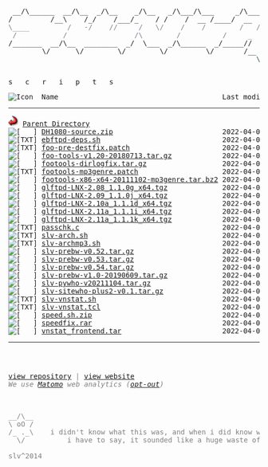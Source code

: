 <html>
<head>
<link rel="shortcut icon" href="favicon.ico" type="image/x-icon" />
<link rel="stylesheet" href="/assets/css/style.css" />
</head>
<body>
<div class="slvlogo">
<pre>
<!-- ``` -->
 __/\______  __/\__  _/\__    _/\__   _/\___/\___     _/\____   mfn^AiiA
/         /__\    /_/    /___/_    / /    /  __ /____/  __  /___
<span style="color:Gray;">\____         /   -/    //     /   \/    /    /        /   /    \</span>
<span style="color:SlateGray;"> /           /                /\        /          /     _      /</span>
/_______  __/\__  ________  _/  \___  _/\______  _/_____//     /
        \/      \/        \/        \/         \/       /__  _/
<span style="color:DarkSlateGray;">                                                           \/</span>
<!-- ``` -->
</pre>
</div>
<div class="txtscripts">
<pre>s   c   r   i   p   t   s</pre>
</div>
<pre><img/assets/icons/blank.gif" alt="Icon "> Name                                       Last modified      Size  Description<hr><img src="/assets/icons/back.gif" width="20" height="22" alt="[PARENTDIR]"> <a href="/">Parent Directory</a>                                                -   
<img/assets/icons/compressed.gif" width="20" height="22" alt="[   ]"> <a href="DH1080-source.zip">DH1080-source.zip</a>                          2022-04-01 19:40   21K  by <b>ECLiPSE</b> - DH1080_tcl from fish.secure.la (mirror)
<img/assets/icons/script.gif" width="20" height="22" alt="[TXT]"> <a href="ebftpd-deps.sh">ebftpd-deps.sh</a>                             2022-04-01 19:40  318   <font color='Gray'>OLD: by <b>slv</b> - apt install pkgs for ebftpd</font>
<img/assets/icons/text.gif" width="20" height="22" alt="[TXT]"> <a href="foo-pre-destfix.patch">foo-pre-destfix.patch</a>                      2022-04-01 19:40  389   <font color='Gray'>OLD: little patch to fix destination error on pre</font>
<img/assets/icons/compressed.gif" width="20" height="22" alt="[   ]"> <a href="foo-tools-v1.20-20180713.tar.gz">foo-tools-v1.20-20180713.tar.gz</a>            2022-04-01 19:40  434K  <font color='Gray'>OLD: by <b>tanesha, slv, contributors</b> - fixed/updated foo-tools, incl foopre+mp3genre</font>
<img/assets/icons/compressed.gif" width="20" height="22" alt="[   ]"> <a href="footools-dirlogfix.tar.gz">footools-dirlogfix.tar.gz</a>                  2022-04-01 19:40  204K  <font color='Gray'>OLD: by PCFiL - fixes dirlog getting corrupted on 64bit</font>
<img/assets/icons/text.gif" width="20" height="22" alt="[TXT]"> <a href="footools-mp3genre.patch">footools-mp3genre.patch</a>                    2022-04-01 19:40  8.8K  <font color='Gray'>OLD: by slv - ugly patch for foopre to add mp3 genre in PRE</font>
<img/assets/icons/compressed.gif" width="20" height="22" alt="[   ]"> <a href="footools-x86-x64-20111102-mp3genre.tar.bz2">footools-x86-x64-20111102-mp3genre.tar.bz2</a> 2022-04-01 19:40  438K  <font color='Gray'>OLD: by slv - ugly hack for foopre to add mp3 genre in PRE</font>
<img/assets/icons/compressed.gif" width="20" height="22" alt="[   ]"> <a href="glftpd-LNX-2.08_1.1.0g_x64.tgz">glftpd-LNX-2.08_1.1.0g_x64.tgz</a>             2022-04-01 19:40  7.1M  <font color='Gray'>OLD: by glteam - glftpd 2.08 linux x64 (mirror) | <a href='#' onClick="window.prompt('SHA512:', '4a43e1842992d1e3322cfa804168670ff1f592290e106c653218a599e35a81e9ea7dcc975d1ef2ebeae7587e4e1f60c8e92d77c807d26de693cc821029d55e6f')">show sha512</a></font>
<img/assets/icons/compressed.gif" width="20" height="22" alt="[   ]"> <a href="glftpd-LNX-2.09_1.1.0j_x64.tgz">glftpd-LNX-2.09_1.1.0j_x64.tgz</a>             2022-04-01 19:40  7.1M  <font color='Gray'>OLD: by glteam - glftpd 2.09 linux x64 (mirror) | <a href='#' onClick="window.prompt('SHA512:', '84833593ecf032ae968e530b33a7a884d9da861f86440db36d04086322b27c2a71d63e3f618485fb366cc370d428e1bedc223ee52cf36c3a220358778861e717')">show sha512</a></font>
<img/assets/icons/compressed.gif" width="20" height="22" alt="[   ]"> <a href="glftpd-LNX-2.10a_1.1.1d_x64.tgz">glftpd-LNX-2.10a_1.1.1d_x64.tgz</a>            2022-04-01 19:40  8.2M  <font color='Gray'>OLD: by glteam - glftpd 2.09 linux x64 (mirror) | <a href='#' onClick="window.prompt('SHA512:', 'f2600821f76aa4e820a0a8b18a9684f9888da67f487825807a880cc68b322f81b8bb1b2f6b081aff21e350b977ac6818b006a1a76e895f5705844605e54c98ee')">show sha512</a></font>
<img/assets/icons/compressed.gif" width="20" height="22" alt="[   ]"> <a href="glftpd-LNX-2.11a_1.1.1i_x64.tgz">glftpd-LNX-2.11a_1.1.1i_x64.tgz</a>            2022-04-01 19:40  8.4M  <font color='Gray'>OLD: by glteam -  glftpd 2.11a linux x64 (mirror) | <a href='#' onClick="window.prompt('SHA512:', '5dfb420036b714328fe08cb88b36256c5cd874158d1d6cfbaa8fd7b4fa49a16526c72261b82d8724614b95ddc89fce048f3c2c79d556c505318d196ebdd05aef')">show sha512</a></font>
<img/assets/icons/compressed.gif" width="20" height="22" alt="[   ]"> <a href="glftpd-LNX-2.11a_1.1.1k_x64.tgz">glftpd-LNX-2.11a_1.1.1k_x64.tgz</a>            2022-04-01 19:40  8.4M  <font color='Gray'>OLD: by glteam - glftpd 2.11a linux x64, stable (mirror) | <a href='#' onClick="window.prompt('SHA512:', '05508b05c59db56438bd605b5f0e4a2aca41f0f05f58f9e9328a405c150149aae4d21a8941925d0158d5843b3e2a85ded56e1d506680dd024002bab1cf6c7728')">show sha512</a></font>
<img/assets/icons/c.gif" width="20" height="22" alt="[TXT]"> <a href="passchk.c">passchk.c</a>                                  2022-04-01 19:40  1.8K  modded to generate pw hashes for /etc/passwd
<img/assets/icons/script.gif" width="20" height="22" alt="[TXT]"> <a href="slv-arch.sh">slv-arch.sh</a>                                2022-04-01 19:40   18K  slv - archiver for iso, moves to appropriate dirs and creates tvshow/season dirs
<img/assets/icons/script.gif" width="20" height="22" alt="[TXT]"> <a href="slv-archmp3.sh">slv-archmp3.sh</a>                             2022-04-01 19:40  4.6K  <font color='Gray'>OLD: by slv - archiver for mp3 daydirs and mv wkdirs (with audiosort)</font>
<img/assets/icons/compressed.gif" width="20" height="22" alt="[   ]"> <a href="slv-prebw-v0.52.tar.gz">slv-prebw-v0.52.tar.gz</a>                     2022-04-01 19:40  2.4K  <font color='Gray'>OLD: by slv - pzs-ng dZBot/ngbot plugin to show bw after pre</font>
<img/assets/icons/compressed.gif" width="20" height="22" alt="[   ]"> <a href="slv-prebw-v0.53.tar.gz">slv-prebw-v0.53.tar.gz</a>                     2022-04-01 19:40  2.4K  <font color='Gray'>OLD: by slv - pzs-ng dZBot/ngbot plugin to show bw after pre</font>
<img/assets/icons/compressed.gif" width="20" height="22" alt="[   ]"> <a href="slv-prebw-v0.54.tar.gz">slv-prebw-v0.54.tar.gz</a>                     2022-04-01 19:40  2.5K  <font color='Gray'>OLD: by slv - pzs-ng dZBot/ngbot plugin to show bw after pre</font>
<img/assets/icons/compressed.gif" width="20" height="22" alt="[   ]"> <a href="slv-prebw-v1.0-20190609.tar.gz">slv-prebw-v1.0-20190609.tar.gz</a>             2022-04-01 19:40  4.1K  <font color='Gray'>OLD: by slv - pzs-ng dZBot/ngbot plugin to show bw after pre</font>
<img/assets/icons/compressed.gif" width="20" height="22" alt="[   ]"> <a href="slv-pywho-v20211104.tar.gz">slv-pywho-v20211104.tar.gz</a>                 2022-04-01 19:40   15K  <font color='Gray'>OLD:by <b>slv</b> - pywho: pzs-ng's sitewho ported to python</font>
<img/assets/icons/compressed.gif" width="20" height="22" alt="[   ]"> <a href="slv-sitewho-plus2-v0.1.tar.gz">slv-sitewho-plus2-v0.1.tar.gz</a>              2022-04-01 19:40   11K  <font color='Gray'>OLD: by <b>slv</b> - sitewho+2: modded version with user ip/geoip2 country in raw output</font>
<img/assets/icons/script.gif" width="20" height="22" alt="[TXT]"> <a href="slv-vnstat.sh">slv-vnstat.sh</a>                              2022-04-01 19:40  4.6K  by <b>slv</b> - vnstat wrapper for multiple interfaces? i dont even...
<img/assets/icons/script.gif" width="20" height="22" alt="[TXT]"> <a href="slv-vnstat.tcl">slv-vnstat.tcl</a>                             2022-04-01 19:40  902   by <b>slv</b> - !vnstat trigger
<img/assets/icons/compressed.gif" width="20" height="22" alt="[   ]"> <a href="speed.sh.zip">speed.sh.zip</a>                               2022-04-01 19:40  560   by <b>Unknown</b> - speed.sh tweaks tcp settings for gbit, with backup
<img/assets/icons/compressed.gif" width="20" height="22" alt="[   ]"> <a href="speedfix.rar">speedfix.rar</a>                               2022-04-01 19:40  307   by <b>Unknown</b> - speedfix.nfo uses lower buffer sizes than speed.sh, doesnt backup
<img/assets/icons/tar.gif" width="20" height="22" alt="[   ]"> <a href="vnstat_frontend.tar">vnstat_frontend.tar</a>                        2022-04-01 19:40   80K  by <b>Nom</b> - use with http://humdi.net/vnstat
<hr></pre>
<pre><div style="color: Gray"><div class="footct">
<span class="footupd" id="lastUpdated"></span>
<span class="footlnk"><a href="https://github.com/silv3rr/sscripts.ga">view repository</a> | <a href="https://sscripts.ga">view website</a><br><i>We use <a href="https://matomo.org/privacy-policy">Matomo</a> web analytics (<a href="https://stats.sscripts.ga/piwik/index.php?module=CoreAdminHome&action=optOut&language=en&backgroundColor=d3d3d3&fontColor=000&fontSize=10pt&fontFamily=SFMono-Regular,Consolas,Liberation%20Mono,Menlo,Courier,monospace">opt-out</a>)</i>
</span>
</div>
<div class="footstar">
__/\__
\ oO /
/_ ._\    i didn't know what this was, and when i did know what it was,
  \/          i have to say, it sounded like a huge waste of time
</div>
<div class="footslv">slv^2014</div>
</div>
</pre>
<!-- Matomo Image Tracker--><noscript>
<img src="https://stats.sscripts.ga/piwik/piwik.php?idsite=17&rec=1" style="border:0" alt="" />
</noscript><!-- End Matomo -->
</body>
</html>

